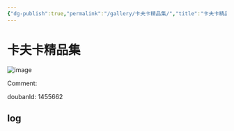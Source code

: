 ```yaml
---
{"dg-publish":true,"permalink":"/gallery/卡夫卡精品集/","title":"卡夫卡精品集","created":"2025-05-31T15:44:53.465+08:00"}
---
```



# 卡夫卡精品集

![image](https://hiraeth-picbed.oss-cn-beijing.aliyuncs.com/20250531154453.webp)

Comment: 



doubanId: 1455662

## log

